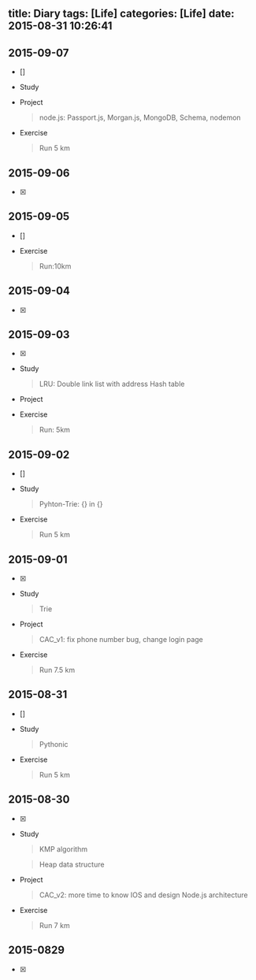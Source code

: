 title: Diary
tags: [Life]
categories: [Life]
date: 2015-08-31 10:26:41
---

## 2015-09-07

* []

* Study

* Project

    > node.js: Passport.js, Morgan.js, MongoDB, Schema, nodemon

* Exercise

    > Run 5 km

## 2015-09-06

* [x]

## 2015-09-05

* []

* Exercise

    > Run:10km

## 2015-09-04

* [x]

## 2015-09-03

* [x]

* Study

    > LRU: Double link list with address Hash table

* Project

* Exercise

    > Run: 5km

## 2015-09-02

* []

* Study

    > Pyhton-Trie: {} in {}

* Exercise

    > Run 5 km

## 2015-09-01

* [x]

* Study

    > Trie

* Project

    > CAC_v1: fix phone number bug, change login page

* Exercise

    > Run 7.5 km

## 2015-08-31

* []

* Study

    > Pythonic

* Exercise

    > Run 5 km

## 2015-08-30

* [x]

* Study

    > KMP algorithm

    > Heap data structure

* Project

    > CAC_v2: more time to know IOS and design Node.js architecture

* Exercise

    >Run 7 km

## 2015-0829

* [x]
